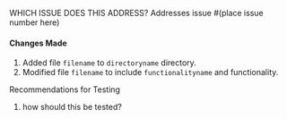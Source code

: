 
WHICH ISSUE DOES THIS ADDRESS?
Addresses issue #(place issue number here)


#### Changes Made
1. Added file `filename` to `directoryname` directory.
1. Modified file `filename` to include `functionalityname` and functionality.

<!-- #### Steps to Review
1. Checkout this branch locally.
    ```
    ALWAYS BE IN MAIN WHEN FETCHING BRANCH
    git fetch --all
    git checkout branchname
    ```
2. Open a new Terminal tab (⌘T) and navigate to the server directory.
3. Test app functionality.
    > Instructions for how reviewer can test functionality, and detailed description of what the expected outcome is.
    > Example: When user does BLANK, then BLANK should happen.
4. View code file.
    > Confirm file modifications are present as indicated above.
    > Confirm no unused code or extraneous comments exist. -->

Recommendations for Testing
1. how should this be tested?
